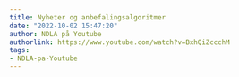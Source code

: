 ```yaml
---
title: Nyheter og anbefalingsalgoritmer
date: "2022-10-02 15:47:20"
author: NDLA på Youtube
authorlink: https://www.youtube.com/watch?v=BxhQiZccchM
tags:
- NDLA-pa-Youtube
---
```

